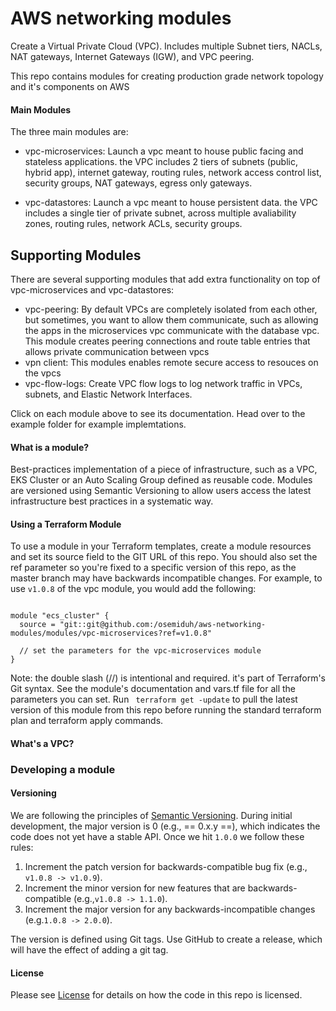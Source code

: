# AWS networking modules
Create a Virtual Private Cloud (VPC). Includes multiple Subnet tiers, NACLs, NAT gateways, Internet Gateways (IGW), and VPC peering.

This repo contains modules for creating production grade network topology and it's components on AWS

#### Main Modules
The three main modules are:

* vpc-microservices: Launch a vpc meant to house public facing and stateless applications. the VPC includes 2 tiers of subnets (public, hybrid app), internet gateway, routing rules, network access control list, security groups, NAT gateways, egress only gateways.

* vpc-datastores: Launch a vpc meant to house persistent data. the VPC includes a single tier of private subnet, across multiple avaliability zones, routing rules, network ACLs, security groups.


## Supporting Modules
There are several supporting modules that add extra functionality on top of vpc-microservices and vpc-datastores:

* vpc-peering: By default VPCs are completely isolated from each other, but sometimes, you want to allow them communicate, such as allowing the apps in the microservices vpc communicate with the database vpc. This module creates peering connections and route table entries that allows private communication between vpcs
* vpn client: This modules enables remote secure access to resouces on the vpcs
* vpc-flow-logs: Create VPC flow logs to log network traffic in VPCs, subnets, and Elastic Network Interfaces.

Click on each module above to see its documentation. Head over to the example folder for example implemtations.

#### What is a module?
Best-practices implementation of a piece of infrastructure, such as a VPC, EKS Cluster or an Auto Scaling Group defined as reusable code. Modules are versioned using Semantic Versioning to allow users access the latest infrastructure best practices in a systematic way.

#### Using a Terraform Module
To use a module in your Terraform templates, create a module resources and set its source field to the GIT URL of this repo. You should also set the ref parameter so you're fixed to a specific version of this repo, as the master branch may have backwards incompatible changes. For example, to use <code>v1.0.8</code> of the vpc module, you would add the following:

```

module "ecs_cluster" {
  source = "git::git@github.com:/osemiduh/aws-networking-modules/modules/vpc-microservices?ref=v1.0.8"

  // set the parameters for the vpc-microservices module
} 

```

Note: the double slash (//) is intentional and required. it's part of Terraform's Git syntax. See the module's documentation and vars.tf file for all the parameters you can set. Run ` terraform get -update` to pull the latest version of this module from this repo before running the standard terraform plan and terraform apply commands.

#### What's a VPC?

### Developing a module

#### Versioning
We are following the principles of [Semantic Versioning](https://semver.org/). During initial development, the major version is 0 (e.g., == 0.x.y ==), which indicates the code does not yet have a stable API. Once we hit `1.0.0` we follow these rules:
1. Increment the patch version for backwards-compatible bug fix (e.g., `v1.0.8 -> v1.0.9`).
2. Increment the minor version for new features that are backwards-compatible (e.g.,`v1.0.8 -> 1.1.0`).
3. Increment the major version for any backwards-incompatible changes (e.g.`1.0.8 -> 2.0.0`).

The version is defined using Git tags. Use GitHub to create a release, which will have the effect of adding a git tag.


#### License
Please see [License](https://github.com/osemiduh/aws-networking-modules/blob/main/LICENSE) for details on how the code in this repo is licensed.
